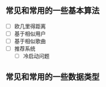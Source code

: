 ## 常见和常用的一些基本算法
- [ ] 欧几里得距离
- [ ] 基于相似用户
- [ ] 基于相似歌曲
- [ ] 推荐系统
    - [ ] 冷启动问题
## 常见和常用的一些数据类型  
